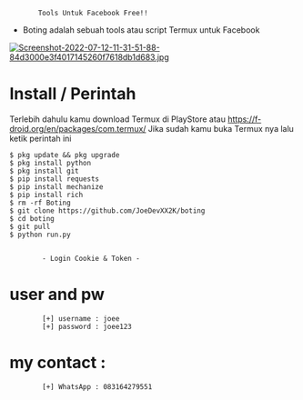            Tools Untuk Facebook Free!!

 - Boting adalah sebuah tools atau script Termux untuk Facebook

[![Screenshot-2022-07-12-11-31-51-88-84d3000e3f4017145260f7618db1d683.jpg](https://i.postimg.cc/NFgSxL2r/Screenshot-2022-07-12-11-31-51-88-84d3000e3f4017145260f7618db1d683.jpg)](https://postimg.cc/1njvmmH9)


# Install / Perintah
Terlebih dahulu kamu download Termux di PlayStore atau https://f-droid.org/en/packages/com.termux/ Jika sudah kamu buka Termux nya lalu ketik perintah ini

    $ pkg update && pkg upgrade
    $ pkg install python
    $ pkg install git
    $ pip install requests
    $ pip install mechanize
    $ pip install rich
    $ rm -rf Boting
    $ git clone https://github.com/JoeDevXX2K/boting
    $ cd boting
    $ git pull
    $ python run.py


            - Login Cookie & Token -

# user and pw
            [+] username : joee
            [+] password : joee123


# my contact :
            [+] WhatsApp : 083164279551
